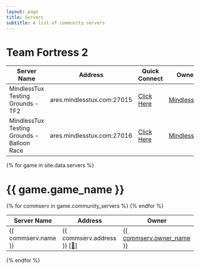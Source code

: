 ```yaml
---
layout: page
title: Servers
subtitle: A list of community servers
---
```


# Team Fortress 2

| Server Name 	| Address 	                    | Quick Connect                                              	| Owner 	|
|-------------	|---------	                    |------	                                                        |-------	|
| MindlessTux Testing Grounds - TF2          |  ares.mindlesstux.com:27015 	| [Click Here](steam://connect/ares.mindlesstux.com:27015)     	    | [MindlessTux](https://steamcommunity.com/id/mindlesstux/)      	|
| MindlessTux Testing Grounds - Balloon Race          |  ares.mindlesstux.com:27016 	| [Click Here](steam://connect/ares.mindlesstux.com:27016)     	    | [MindlessTux](https://steamcommunity.com/id/mindlesstux/)      	|

{% for game in site.data.servers %}
# {{ game.game_name }}

<table>
    <thead>
        <tr>
            <th>Server Name</th>
            <th>Address</th>
            <th>Owner</th>
        </tr>
    </thead>
    <tbody>
    {% for commserv in game.community_servers %}
        <tr>
            <td>{{ commserv.name }}</td>
            <td>{{ commserv.address }} <a href="steam://connect/{{ commserv.address }}">[🔗]</a></td>
            <td><a href="{{ commserv.owner_steamprofile }}" target="_blank">{{ commserv.owner_name }}</a></td>
        </tr>
    {% endfor %}
    </tbody>
</table>
{% endfor %}